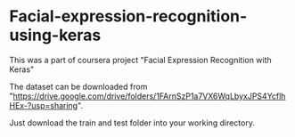 # Facial-expression-recognition-using-keras


This was a part of coursera project "Facial Expression Recognition with Keras"

The dataset can be downloaded from "https://drive.google.com/drive/folders/1FArnSzP1a7VX6WqLbyxJPS4YcflhHEx-?usp=sharing".

Just download the train and test folder into your working directory.
